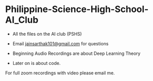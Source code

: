 # Philippine-Science-High-School-AI_Club
* All the files on the AI club (PSHS)
* Email jainsarthak101@gmail.com for questions

* Beginning Audio Recordings are about Deep Learning Theory
* Later on is about code.

For full zoom recordings with video please email me. 
